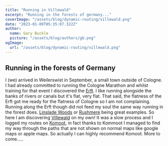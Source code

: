 ```yaml
---
title: "Running in Villewald"
excerpt: "Running in the forests of germany..."
coverImage: "/assets/blog/dynamic-routing/villewald.png"
date: "2023-01-09T05:35:07.322Z"
author:
  name: Gary Buckle
  picture: "/assets/blog/authors/gb.png"
ogImage:
  url: "/assets/blog/dynamic-routing/villewald.png"
---
```


## Running in the forests of Germany

I (we) arrived in Weilerswist in September, a small town outside of Cologne. I had already committed to running the Cologne Marathon and whilst training for that event I discovered the [Erft](https://en.wikipedia.org/wiki/Erft). I like running alongside the banks of rivers or canals but it's flat, very flat. That said, the flatness of the Erft got me ready for the flatness of Cologne so I am not complaining. Running along the Erft though did not feed my soul the same way running in the forest does. [Linslade Woods](http://linsladewood.info/) or [Rushmere](https://en.wikipedia.org/wiki/Stockgrove_Country_Park) being great examples.
So here I am discovering [Villewald](https://www.villewaelder.de/en/) on my own! It was a slow process and I logged my routes on [Komoot](https://www.komoot.com/), in fact thanks to Kommoot I managed to find my way through the paths that are not shown on normal maps like google maps or apple maps. So actually I can highly recommend Komoot. More to come.....

